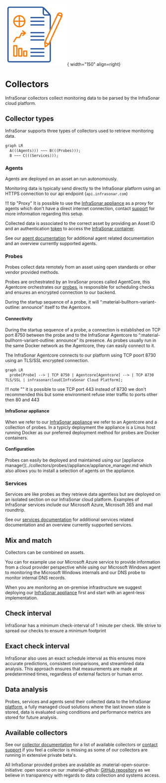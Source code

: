 ![Collectors](../images/concept_collectors.png){ width="150" align=right}

# Collectors

InfraSonar collectors collect monitoring data to be parsed by the InfraSonar cloud platform.

## Collector types

InfraSonar supports three types of collectors used to retrieve monitoring data.

``` mermaid
graph LR
  A(((Agents))) ~~~ B(((Probes)));
  B ~~~ C(((Services)));
```

### Agents

Agents are deployed on an asset an run autonomously.

Monitoring data is typically send directly to the InfraSonar platform using an HTTPS connection to our api endpoint (`api.infrasonar.com`) 

!!! tip "Proxy"
    It is possible to use the [InfraSonar appliance](../collectors/probes/appliance/index.md) as a proxy for agents which don't have a direct internet connection, contact [support](../support/index.md) for more information regarding this setup.

Collected data is associated to the correct asset by providing an Asset ID and an authentication [token](../application/tokens.md) to access the [InfraSonar container](./containers.md).


See our [agent documentation](../collectors/agents/index.md) for additional agent related documentation and an overview currently supported agents.


### Probes

Probes collect data remotely from an asset using open standards or other vendor provided methods.

Probes are orchestrated by an InraSonar proces called AgentCore, this Agentcore orchestrates our [probes](../index.md), is responsible for scheduling checks and ensures an encrypted connection to our backend.

During the startup sequence of a probe, it will “:material-bullhorn-variant-outline: announce” itself to the Agentcore.

#### Connectivity

During the startup sequence of a probe, a connection is established on TCP port 8750 between the probe and to the InfraSonar Agentcore to “:material-bullhorn-variant-outline: announce” its presence. As probes usually run in the same Docker network as the Agentcore, they can easily connect to it.

The InfraSonar Agentcore connects to our platform using TCP poort 8730 using an TLS/SSL encrypted connection.

``` mermaid
graph LR
  probe[Probe] --> | TCP 8750 | Agentcore[Agentcore] --> | TCP 8730 TLS/SSL | infrasonarcloud[InfraSonar Cloud Platform];
```

!!! note ""
    it is possible to use TCP port 443 instead of 8730 we don't recommended this but some environment refuse inter traffic to ports other then 80 and 443


#### InfraSonar appliance

When we refer to our [InfraSonar appliance](../collectors/probes/appliance/index.md) we refer to an Agentcore and a collection of probes. In a typicly deployment the appliance is a Linus host running Docker as our preferred deployment method for probes are Docker containers.

#### Configuration

Probes can easily be deployed and maintained using our [appliance manager](../collectors/probes//appliance/appliance_manager.md which also allows you to install a selection of agents on the appliance.

### Services

Services are like probes as they retrieve data agentless but are deployed on an isolated section on our InfraSonar cloud platform. Examples of InfraSonar services include our Microsoft Azure, Microsoft 365 and mail roundtrip.
    
See our [services documentation](../collectors/services/index.md) for additional services related documentation and an overview currently supported services.

## Mix and match 

Collectors can be combined on assets.

You can for example use our Microsoft Azure service to provide information from a cloud provider perspective while using our Microsoft Windows agent to monitoring the Microsoft Windows internals and our DNS probe to monitor internal DNS records.

When you are monitoring an on-premise infrastructure we suggest deploying our [InfraSonar appliance](../collectors/probes/appliance/index.md) first and start with an agent-less implementation.

## Check interval

InfraSonar has a minimum check-interval of 1 minute per check.
We strive to spread our checks to ensure a minimum footprint

## Exact check interval

InfraSonar also uses an exact schedule interval as this ensures more accurate predictions, consistent comparisons, and streamlined data analysis. This approach ensures that measurements are made at predetermined times, regardless of external factors or human error.


## Data analysis

Probes, services and agents send their collected data to the InfraSonar [platform](../introduction/platform.md), a fully managed cloud solutions where the last known state is stored, data is evaluated using conditions and performance metrics are stored for future analysis.

## Available collectors

See our [collector documentation](../collectors/index.md) for a list of available collectors or [contact support](../support/index.md) if you feel a collector is missing as some of our collectors are running in extensive private beta's.

All InfraSonar provided probes are available as :material-open-source-initiative: open source on our :material-github: [GitHub repository](https://github.com/infrasonar/) as we believe in transparency with regards to data collection and systems access.